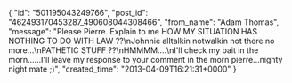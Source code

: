  {
   "id": "501195043249766",
   "post_id": "462493170453287_490608044308466",
   "from_name": "Adam Thomas",
   "message": "Please Pierre. Explain to me HOW MY SITUATION HAS NOTHING TO DO WITH LAW ??\nJohnnie alltalkin notwalkin not there no more...\nPATHETIC STUFF ??\nHMMMM....\nI'll check my bait in the morn......I'll leave my response to your comment in the morn pierre...nighty night mate ;)",
   "created_time": "2013-04-09T16:21:31+0000"
 }
